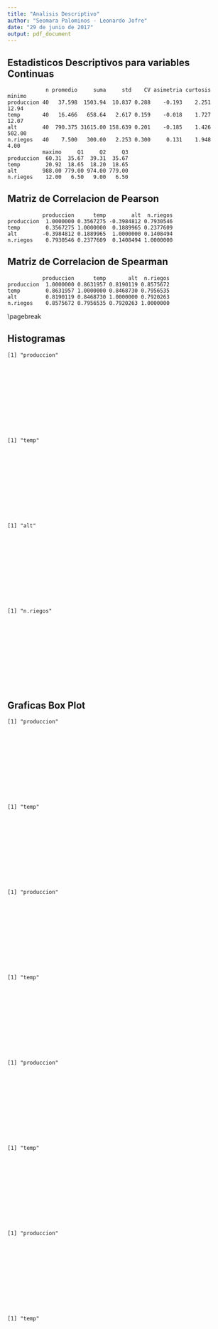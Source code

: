 ```yaml
---
title: "Analisis Descriptivo"
author: "Seomara Palominos - Leonardo Jofre"
date: "29 de junio de 2017"
output: pdf_document
---
```

## Estadisticos Descriptivos para variables Continuas

```
            n promedio     suma     std    CV asimetria curtosis minimo
produccion 40   37.598  1503.94  10.837 0.288    -0.193    2.251  12.94
temp       40   16.466   658.64   2.617 0.159    -0.018    1.727  12.07
alt        40  790.375 31615.00 158.639 0.201    -0.185    1.426 502.00
n.riegos   40    7.500   300.00   2.253 0.300     0.131    1.948   4.00
           maximo     Q1     Q2     Q3
produccion  60.31  35.67  39.31  35.67
temp        20.92  18.65  18.20  18.65
alt        988.00 779.00 974.00 779.00
n.riegos    12.00   6.50   9.00   6.50
```
## Matriz de Correlacion de Pearson 

```
           produccion      temp        alt  n.riegos
produccion  1.0000000 0.3567275 -0.3984812 0.7930546
temp        0.3567275 1.0000000  0.1889965 0.2377609
alt        -0.3984812 0.1889965  1.0000000 0.1408494
n.riegos    0.7930546 0.2377609  0.1408494 1.0000000
```
## Matriz de Correlacion de Spearman

```
           produccion      temp       alt  n.riegos
produccion  1.0000000 0.8631957 0.8190119 0.8575672
temp        0.8631957 1.0000000 0.8468730 0.7956535
alt         0.8190119 0.8468730 1.0000000 0.7920263
n.riegos    0.8575672 0.7956535 0.7920263 1.0000000
```
\pagebreak

## Histogramas 

```
[1] "produccion"
```

![](C:\Users\usuario\Desktop\perla_files/figure-latex/unnamed-chunk-4-1.pdf)<!-- --> 

```
[1] "temp"
```

![](C:\Users\usuario\Desktop\perla_files/figure-latex/unnamed-chunk-4-2.pdf)<!-- --> 

```
[1] "alt"
```

![](C:\Users\usuario\Desktop\perla_files/figure-latex/unnamed-chunk-4-3.pdf)<!-- --> 

```
[1] "n.riegos"
```

![](C:\Users\usuario\Desktop\perla_files/figure-latex/unnamed-chunk-4-4.pdf)<!-- --> 

## Graficas Box Plot 

```
[1] "produccion"
```

![](C:\Users\usuario\Desktop\perla_files/figure-latex/unnamed-chunk-5-1.pdf)<!-- --> 

```
[1] "temp"
```

![](C:\Users\usuario\Desktop\perla_files/figure-latex/unnamed-chunk-5-2.pdf)<!-- --> 

```
[1] "produccion"
```

![](C:\Users\usuario\Desktop\perla_files/figure-latex/unnamed-chunk-5-3.pdf)<!-- --> 

```
[1] "temp"
```

![](C:\Users\usuario\Desktop\perla_files/figure-latex/unnamed-chunk-5-4.pdf)<!-- --> 

```
[1] "produccion"
```

![](C:\Users\usuario\Desktop\perla_files/figure-latex/unnamed-chunk-5-5.pdf)<!-- --> 

```
[1] "temp"
```

![](C:\Users\usuario\Desktop\perla_files/figure-latex/unnamed-chunk-5-6.pdf)<!-- --> 

```
[1] "produccion"
```

![](C:\Users\usuario\Desktop\perla_files/figure-latex/unnamed-chunk-5-7.pdf)<!-- --> 

```
[1] "temp"
```

![](C:\Users\usuario\Desktop\perla_files/figure-latex/unnamed-chunk-5-8.pdf)<!-- --> 

